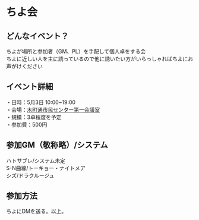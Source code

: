 # ちよ会
## どんなイベント？
 ちよが場所と参加者（GM、PL）を手配して個人卓をする会  
 ちよに近しい人を主に誘っているので他に誘いたい方がいらっしゃればちよにお声がけください
 
 
## イベント詳細
 ・日時：5月3日 10:00~19:00  
 ・会場：[木町通市民センター第一会議室](http://www.hm-sendai.jp/siminc/sisetu/aoba17.html)  
 ・規模：3卓程度を予定  
 ・参加費：500円
 
 
## 参加GM（敬称略）/システム
 ハトサブレ/システム未定  
 S-N曲線/トーキョー・ナイトメア  
 シズ/ドラクルージュ

 
## 参加方法
 ちよにDMを送る。以上。  

